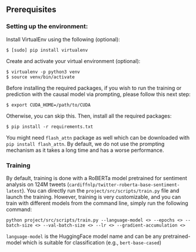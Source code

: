 ## Prerequisites

### Setting up the environment:
Install VirtualEnv using the following (optional):

```shell
$ [sudo] pip install virtualenv
```

Create and activate your virtual environment (optional):

```shell
$ virtualenv -p python3 venv
$ source venv/bin/activate
```

Before installing the required packages, if you wish to run the training or prediction with the causal model via prompting, please follow this next step:
```
$ export CUDA_HOME=/path/to/CUDA
```
Otherwise, you can skip this.
Then, install all the required packages:
```shell
$ pip install -r requirements.txt
```
You might need `flash_attn` package as well which can be downloaded with `pip install flash_attn`.
By default, we do not use the prompting mechanism as it takes a long time and has a worse performance.

### Training 
By default, training is done with a RoBERTa model pretrained for sentiment analysis on 124M tweets (`cardiffnlp/twitter-roberta-base-sentiment-latest`). You can directly run the `project/src/scripts/train.py` file and launch the training.
However, training is very customizable, and you can train with different models from the command line, simply run the following command:

```
python project/src/scripts/train.py --language-model <> --epochs <> --batch-size <> --val-batch-size <> --lr <> --gradient-accumulation <>
```

`language-model` is the HuggingFace model name and can be any pretrained-model which is suitable for classification (e.g., `bert-base-cased`)
